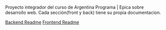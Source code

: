 Proyecto integrador del curso de Argentina Programa | Epica sobre desarrollo web. Cada sección(front y back) tiene su propia documentacion.

[Backend Readme](https://github.com/Kapee87/comision-m-03-nahuel-montaner/tree/master/backend#readme)
[Frontend Readme](https://github.com/Kapee87/comision-m-03-nahuel-montaner/blob/master/frontend/README.md)

